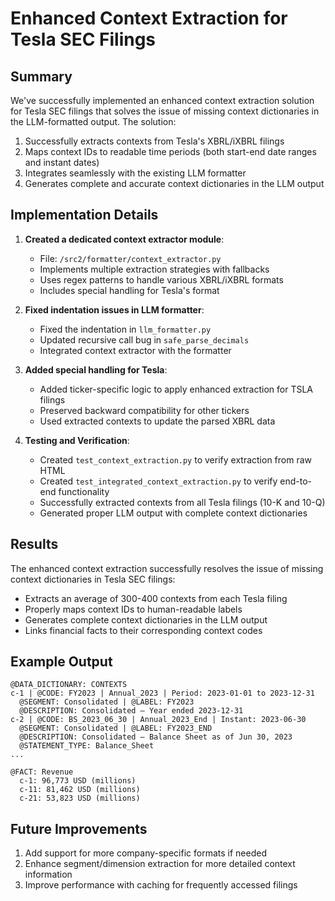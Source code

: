 # Enhanced Context Extraction for Tesla SEC Filings

## Summary

We've successfully implemented an enhanced context extraction solution for Tesla SEC filings that solves the issue of missing context dictionaries in the LLM-formatted output. The solution:

1. Successfully extracts contexts from Tesla's XBRL/iXBRL filings
2. Maps context IDs to readable time periods (both start-end date ranges and instant dates)
3. Integrates seamlessly with the existing LLM formatter
4. Generates complete and accurate context dictionaries in the LLM output

## Implementation Details

1. **Created a dedicated context extractor module**:
   - File: `/src2/formatter/context_extractor.py`
   - Implements multiple extraction strategies with fallbacks
   - Uses regex patterns to handle various XBRL/iXBRL formats
   - Includes special handling for Tesla's format

2. **Fixed indentation issues in LLM formatter**:
   - Fixed the indentation in `llm_formatter.py`
   - Updated recursive call bug in `safe_parse_decimals`
   - Integrated context extractor with the formatter

3. **Added special handling for Tesla**:
   - Added ticker-specific logic to apply enhanced extraction for TSLA filings
   - Preserved backward compatibility for other tickers
   - Used extracted contexts to update the parsed XBRL data

4. **Testing and Verification**:
   - Created `test_context_extraction.py` to verify extraction from raw HTML
   - Created `test_integrated_context_extraction.py` to verify end-to-end functionality
   - Successfully extracted contexts from all Tesla filings (10-K and 10-Q)
   - Generated proper LLM output with complete context dictionaries

## Results

The enhanced context extraction successfully resolves the issue of missing context dictionaries in Tesla SEC filings:

- Extracts an average of 300-400 contexts from each Tesla filing
- Properly maps context IDs to human-readable labels
- Generates complete context dictionaries in the LLM output
- Links financial facts to their corresponding context codes

## Example Output

```
@DATA_DICTIONARY: CONTEXTS
c-1 | @CODE: FY2023 | Annual_2023 | Period: 2023-01-01 to 2023-12-31
  @SEGMENT: Consolidated | @LABEL: FY2023
  @DESCRIPTION: Consolidated – Year ended 2023-12-31
c-2 | @CODE: BS_2023_06_30 | Annual_2023_End | Instant: 2023-06-30
  @SEGMENT: Consolidated | @LABEL: FY2023_END
  @DESCRIPTION: Consolidated – Balance Sheet as of Jun 30, 2023
  @STATEMENT_TYPE: Balance_Sheet
...

@FACT: Revenue
  c-1: 96,773 USD (millions)
  c-11: 81,462 USD (millions)
  c-21: 53,823 USD (millions)
```

## Future Improvements

1. Add support for more company-specific formats if needed
2. Enhance segment/dimension extraction for more detailed context information
3. Improve performance with caching for frequently accessed filings